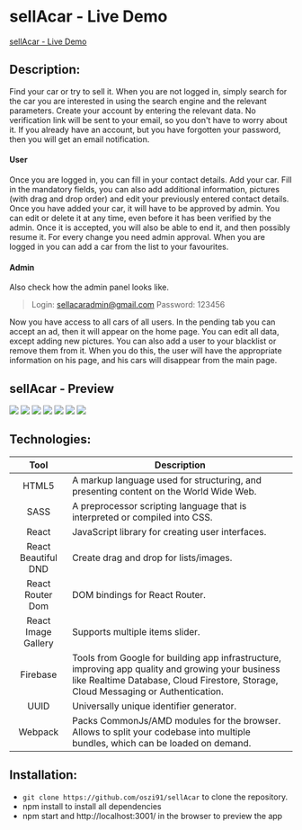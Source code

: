 # sellAcar - Live Demo
[sellAcar - Live Demo](https://oszi91.github.io/sellAcar)

## Description:
Find your car or try to sell it. 
When you are not logged in, simply search for the car you are interested in using the search engine and the relevant parameters. 
Create your account by entering the relevant data. No verification link will be sent to your email, so you don't have to worry about it. If you already have an account, but you have forgotten your password, then you will get an email notification.
#### User
Once you are logged in, you can fill in your contact details.  Add your car. Fill in the mandatory fields, you can also add additional information, pictures (with drag and drop order) and edit your previously entered contact details. Once you have added your car, it will have to be approved by admin. You can edit or delete it at any time, even before it has been verified by the admin.  Once it is accepted, you will also be able to end it, and then possibly resume it. For every change you need admin approval. 
When you are logged in you can add a car from the list to your favourites. 

#### Admin
Also check how the admin panel looks like.
> Login: sellacaradmin@gmail.com
> Password: 123456

Now you have access to all cars of all users. In the pending tab you can accept an ad, then it will appear on the home page. You can edit all data, except adding new pictures. You can also add a user to your blacklist or remove them from it. When you do this, the user will have the appropriate information on his page, and his cars will disappear from the main page. 

## sellAcar - Preview
![](ghPreview/1.png)
![](ghPreview/2.png)
![](ghPreview/3.png)
![](ghPreview/4.png)
![](ghPreview/5.png)
![](ghPreview/6.png)
![](ghPreview/7.png)

## Technologies:
| Tool | Description |
| :-------------:|--------------|
| HTML5 | A markup language used for structuring, and presenting content on the World Wide Web. |
| SASS | 	A preprocessor scripting language that is interpreted or compiled into CSS. |
| React | JavaScript library for creating user interfaces. |
| React Beautiful DND | Create drag and drop for lists/images. |
| React Router Dom | DOM bindings for React Router. |
| React Image Gallery | Supports multiple items slider. |
| Firebase | Tools from Google for building app infrastructure, improving app quality and growing your business like Realtime Database, Cloud Firestore, Storage, Cloud Messaging or Authentication. |
| UUID | Universally unique identifier generator. |
| Webpack | Packs CommonJs/AMD modules for the browser. Allows to split your codebase into multiple bundles, which can be loaded on demand. |

## Installation:

-  ```git clone https://github.com/oszi91/sellAcar``` to clone the repository.
-  npm install to install all dependencies
-  npm start and http://localhost:3001/ in the browser to preview the app